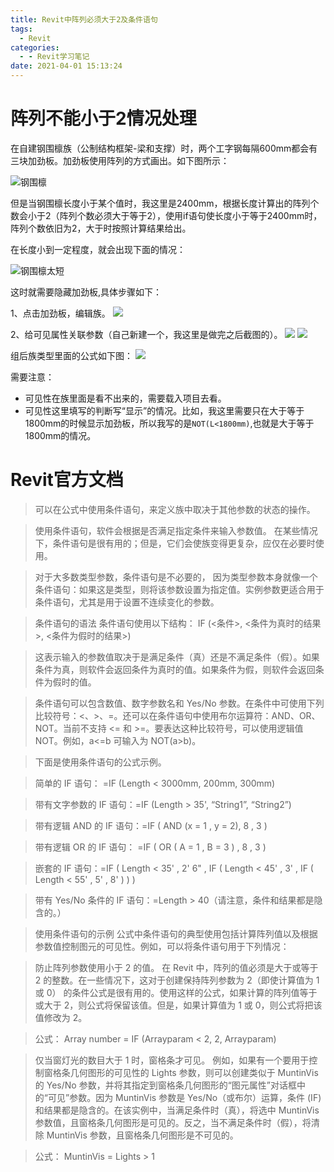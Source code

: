 ```yaml
---
title: Revit中阵列必须大于2及条件语句
tags:
  - Revit
categories:
  - - Revit学习笔记
date: 2021-04-01 15:13:24
---
```

# 阵列不能小于2情况处理

在自建钢围檩族（公制结构框架-梁和支撑）时，两个工字钢每隔600mm都会有三块加劲板。加劲板使用阵列的方式画出。如下图所示：

![钢围檩](GWL.png)

但是当钢围檩长度小于某个值时，我这里是2400mm，根据长度计算出的阵列个数会小于2（阵列个数必须大于等于2），使用if语句使长度小于等于2400mm时，阵列个数依旧为2，大于时按照计算结果给出。

在长度小到一定程度，就会出现下面的情况：

![钢围檩太短](GWLTD.png)

这时就需要隐藏加劲板,具体步骤如下：

1、点击加劲板，编辑族。
![](BJZ.png)

2、给可见属性关联参数（自己新建一个，我这里是做完之后截图的）。
![](GLCS.png)
![](GLCS1.png)

组后族类型里面的公式如下图：
![](JJBKEGS.png)

需要注意：
- 可见性在族里面是看不出来的，需要载入项目去看。
- 可见性这里填写的判断写“显示”的情况。比如，我这里需要只在大于等于1800mm的时候显示加劲板，所以我写的是`NOT(L<1800mm)`,也就是大于等于1800mm的情况。

# Revit官方文档
> 可以在公式中使用条件语句，来定义族中取决于其他参数的状态的操作。

> 使用条件语句，软件会根据是否满足指定条件来输入参数值。 在某些情况下，条件语句是很有用的；但是，它们会使族变得更复杂，应仅在必要时使用。

> 对于大多数类型参数，条件语句是不必要的， 因为类型参数本身就像一个条件语句：如果这是类型，则将该参数设置为指定值。实例参数更适合用于条件语句，尤其是用于设置不连续变化的参数。

> 条件语句的语法
条件语句使用以下结构： IF (<条件>, <条件为真时的结果>, <条件为假时的结果>)

> 这表示输入的参数值取决于是满足条件（真）还是不满足条件（假）。如果条件为真，则软件会返回条件为真时的值。如果条件为假，则软件会返回条件为假时的值。

> 条件语句可以包含数值、数字参数名和 Yes/No 参数。在条件中可使用下列比较符号：<、>、=。还可以在条件语句中使用布尔运算符：AND、OR、NOT。当前不支持 <= 和 >=。要表达这种比较符号，可以使用逻辑值 NOT。例如，a<=b 可输入为 NOT(a>b)。

> 下面是使用条件语句的公式示例。

> 简单的 IF 语句： =IF (Length < 3000mm, 200mm, 300mm)

> 带有文字参数的 IF 语句：=IF (Length > 35', “String1”, “String2”)

> 带有逻辑 AND 的 IF 语句：=IF ( AND (x = 1 , y = 2), 8 , 3 )

> 带有逻辑 OR 的 IF 语句： =IF ( OR ( A = 1 , B = 3 ) , 8 , 3 )

> 嵌套的 IF 语句：=IF ( Length < 35' , 2' 6" , IF ( Length < 45' , 3' , IF ( Length < 55' , 5' , 8' ) ) )

> 带有 Yes/No 条件的 IF 语句：=Length > 40（请注意，条件和结果都是隐含的。）

> 使用条件语句的示例
公式中条件语句的典型使用包括计算阵列值以及根据参数值控制图元的可见性。例如，可以将条件语句用于下列情况：

> 防止阵列参数使用小于 2 的值。
在 Revit 中，阵列的值必须是大于或等于 2 的整数。在一些情况下，这对于创建保持阵列参数为 2（即使计算值为 1 或 0） 的条件公式是很有用的。使用这样的公式，如果计算的阵列值等于或大于 2，则公式将保留该值。但是，如果计算值为 1 或 0，则公式将把该值修改为 2。

> 公式： Array number = IF (Arrayparam < 2, 2, Arrayparam)

> 仅当窗灯光的数目大于 1 时，窗格条才可见。
例如，如果有一个要用于控制窗格条几何图形的可见性的 Lights 参数，则可以创建类似于 MuntinVis 的 Yes/No 参数，并将其指定到窗格条几何图形的“图元属性”对话框中的“可见”参数。因为 MuntinVis 参数是 Yes/No（或布尔）运算，条件 (IF) 和结果都是隐含的。在该实例中，当满足条件时（真），将选中 MuntinVis 参数值，且窗格条几何图形是可见的。反之，当不满足条件时（假），将清除 MuntinVis 参数，且窗格条几何图形是不可见的。

> 公式： MuntinVis = Lights > 1

